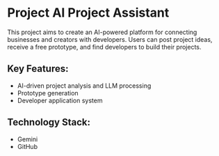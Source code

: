 # Project AI Project Assistant
This project aims to create an AI-powered platform for connecting businesses and creators with developers. Users can post project ideas, receive a free prototype, and find developers to build their projects.

## Key Features:
* AI-driven project analysis and LLM processing
* Prototype generation
* Developer application system

## Technology Stack:
* Gemini
* GitHub